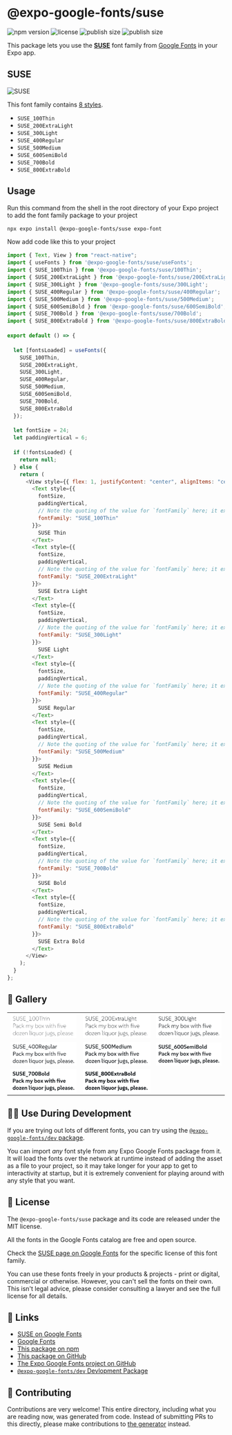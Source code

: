 # @expo-google-fonts/suse

![npm version](https://flat.badgen.net/npm/v/@expo-google-fonts/suse)
![license](https://flat.badgen.net/github/license/expo/google-fonts)
![publish size](https://flat.badgen.net/packagephobia/install/@expo-google-fonts/suse)
![publish size](https://flat.badgen.net/packagephobia/publish/@expo-google-fonts/suse)

This package lets you use the [**SUSE**](https://fonts.google.com/specimen/SUSE) font family from [Google Fonts](https://fonts.google.com/) in your Expo app.

## SUSE

![SUSE](./font-family.png)

This font family contains [8 styles](#-gallery).

- `SUSE_100Thin`
- `SUSE_200ExtraLight`
- `SUSE_300Light`
- `SUSE_400Regular`
- `SUSE_500Medium`
- `SUSE_600SemiBold`
- `SUSE_700Bold`
- `SUSE_800ExtraBold`

## Usage

Run this command from the shell in the root directory of your Expo project to add the font family package to your project

```sh
npx expo install @expo-google-fonts/suse expo-font
```

Now add code like this to your project

```js
import { Text, View } from "react-native";
import { useFonts } from '@expo-google-fonts/suse/useFonts';
import { SUSE_100Thin } from '@expo-google-fonts/suse/100Thin';
import { SUSE_200ExtraLight } from '@expo-google-fonts/suse/200ExtraLight';
import { SUSE_300Light } from '@expo-google-fonts/suse/300Light';
import { SUSE_400Regular } from '@expo-google-fonts/suse/400Regular';
import { SUSE_500Medium } from '@expo-google-fonts/suse/500Medium';
import { SUSE_600SemiBold } from '@expo-google-fonts/suse/600SemiBold';
import { SUSE_700Bold } from '@expo-google-fonts/suse/700Bold';
import { SUSE_800ExtraBold } from '@expo-google-fonts/suse/800ExtraBold';

export default () => {

  let [fontsLoaded] = useFonts({
    SUSE_100Thin, 
    SUSE_200ExtraLight, 
    SUSE_300Light, 
    SUSE_400Regular, 
    SUSE_500Medium, 
    SUSE_600SemiBold, 
    SUSE_700Bold, 
    SUSE_800ExtraBold
  });

  let fontSize = 24;
  let paddingVertical = 6;

  if (!fontsLoaded) {
    return null;
  } else {
    return (
      <View style={{ flex: 1, justifyContent: "center", alignItems: "center" }}>
        <Text style={{
          fontSize,
          paddingVertical,
          // Note the quoting of the value for `fontFamily` here; it expects a string!
          fontFamily: "SUSE_100Thin"
        }}>
          SUSE Thin
        </Text>
        <Text style={{
          fontSize,
          paddingVertical,
          // Note the quoting of the value for `fontFamily` here; it expects a string!
          fontFamily: "SUSE_200ExtraLight"
        }}>
          SUSE Extra Light
        </Text>
        <Text style={{
          fontSize,
          paddingVertical,
          // Note the quoting of the value for `fontFamily` here; it expects a string!
          fontFamily: "SUSE_300Light"
        }}>
          SUSE Light
        </Text>
        <Text style={{
          fontSize,
          paddingVertical,
          // Note the quoting of the value for `fontFamily` here; it expects a string!
          fontFamily: "SUSE_400Regular"
        }}>
          SUSE Regular
        </Text>
        <Text style={{
          fontSize,
          paddingVertical,
          // Note the quoting of the value for `fontFamily` here; it expects a string!
          fontFamily: "SUSE_500Medium"
        }}>
          SUSE Medium
        </Text>
        <Text style={{
          fontSize,
          paddingVertical,
          // Note the quoting of the value for `fontFamily` here; it expects a string!
          fontFamily: "SUSE_600SemiBold"
        }}>
          SUSE Semi Bold
        </Text>
        <Text style={{
          fontSize,
          paddingVertical,
          // Note the quoting of the value for `fontFamily` here; it expects a string!
          fontFamily: "SUSE_700Bold"
        }}>
          SUSE Bold
        </Text>
        <Text style={{
          fontSize,
          paddingVertical,
          // Note the quoting of the value for `fontFamily` here; it expects a string!
          fontFamily: "SUSE_800ExtraBold"
        }}>
          SUSE Extra Bold
        </Text>
      </View>
    );
  }
};
```

## 🔡 Gallery


||||
|-|-|-|
|![SUSE_100Thin](./100Thin/SUSE_100Thin.ttf.png)|![SUSE_200ExtraLight](./200ExtraLight/SUSE_200ExtraLight.ttf.png)|![SUSE_300Light](./300Light/SUSE_300Light.ttf.png)||
|![SUSE_400Regular](./400Regular/SUSE_400Regular.ttf.png)|![SUSE_500Medium](./500Medium/SUSE_500Medium.ttf.png)|![SUSE_600SemiBold](./600SemiBold/SUSE_600SemiBold.ttf.png)||
|![SUSE_700Bold](./700Bold/SUSE_700Bold.ttf.png)|![SUSE_800ExtraBold](./800ExtraBold/SUSE_800ExtraBold.ttf.png)|||


## 👩‍💻 Use During Development

If you are trying out lots of different fonts, you can try using the [`@expo-google-fonts/dev` package](https://github.com/expo/google-fonts/tree/master/font-packages/dev#readme).

You can import _any_ font style from any Expo Google Fonts package from it. It will load the fonts over the network at runtime instead of adding the asset as a file to your project, so it may take longer for your app to get to interactivity at startup, but it is extremely convenient for playing around with any style that you want.


## 📖 License

The `@expo-google-fonts/suse` package and its code are released under the MIT license.

All the fonts in the Google Fonts catalog are free and open source.

Check the [SUSE page on Google Fonts](https://fonts.google.com/specimen/SUSE) for the specific license of this font family.

You can use these fonts freely in your products & projects - print or digital, commercial or otherwise. However, you can't sell the fonts on their own. This isn't legal advice, please consider consulting a lawyer and see the full license for all details.

## 🔗 Links

- [SUSE on Google Fonts](https://fonts.google.com/specimen/SUSE)
- [Google Fonts](https://fonts.google.com/)
- [This package on npm](https://www.npmjs.com/package/@expo-google-fonts/suse)
- [This package on GitHub](https://github.com/expo/google-fonts/tree/master/font-packages/suse)
- [The Expo Google Fonts project on GitHub](https://github.com/expo/google-fonts)
- [`@expo-google-fonts/dev` Devlopment Package](https://github.com/expo/google-fonts/tree/master/font-packages/dev)

## 🤝 Contributing

Contributions are very welcome! This entire directory, including what you are reading now, was generated from code. Instead of submitting PRs to this directly, please make contributions to [the generator](https://github.com/expo/google-fonts/tree/master/packages/generator) instead.
